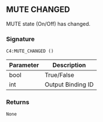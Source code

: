 ## MUTE CHANGED

MUTE state (On/Off) has changed.


### Signature

`C4:MUTE_CHANGED ()`


| Parameter | Description |
| --- | --- |
| bool | True/False |
| int | Output Binding ID |


### Returns

`None`